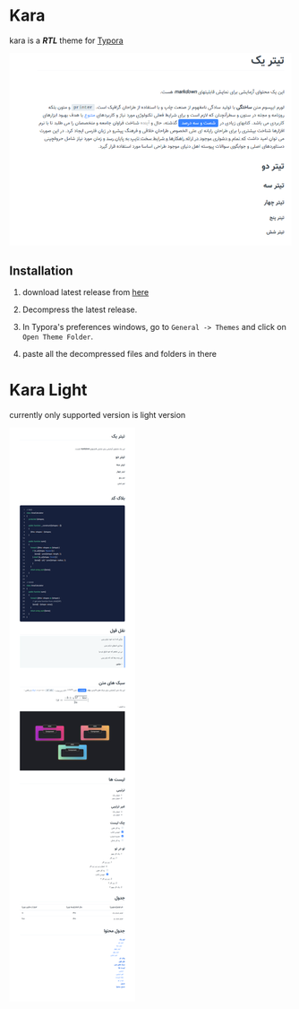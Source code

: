 # Kara

kara is a ***RTL*** theme for [Typora](https://typora.io/)

![](./images/banner-image.png)



## Installation

1. download latest release from [here]() 

2. Decompress the latest release. 

3. In Typora's preferences windows, go to `General -> Themes` and click on `Open Theme Folder`.
4.  paste all the decompressed files and folders in there



# Kara Light

currently only supported version is light version

![](./images/kara-blue.png)
